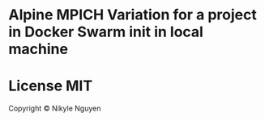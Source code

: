 # Alpine MPICH Variation for a project in Docker Swarm init in local machine

# License MIT
Copyright © Nikyle Nguyen
